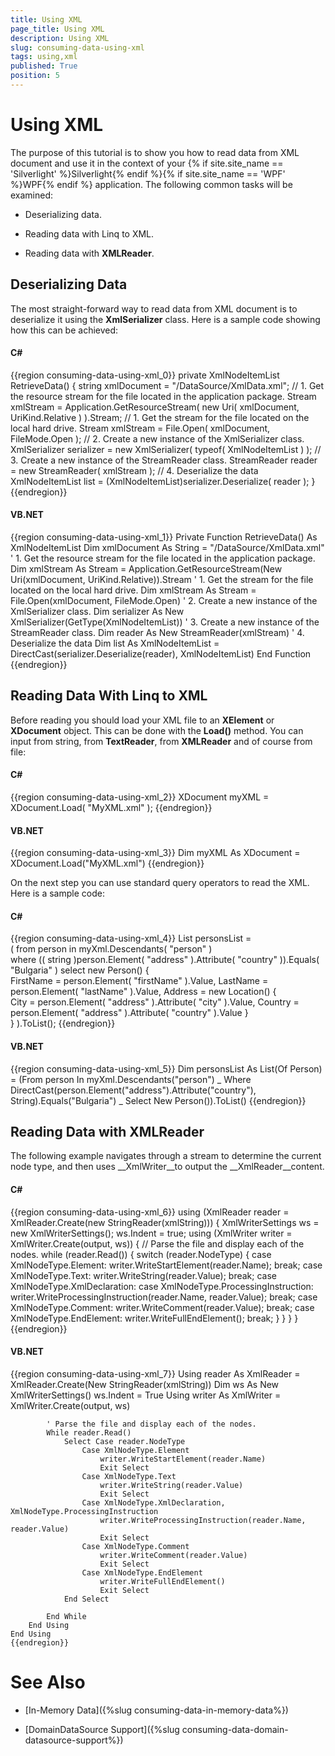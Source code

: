 ```yaml
---
title: Using XML
page_title: Using XML
description: Using XML
slug: consuming-data-using-xml
tags: using,xml
published: True
position: 5
---
```


# Using XML



The purpose of this tutorial is to show you how to read data from XML document and use it in the context of your {% if site.site_name == 'Silverlight' %}Silverlight{% endif %}{% if site.site_name == 'WPF' %}WPF{% endif %} application. The following common tasks will be examined:

* Deserializing data. 


* Reading data with Linq to XML. 


* Reading data with __XMLReader__. 

## Deserializing Data 

The most straight-forward way to read data from XML document is to deserialize it using the __XmlSerializer__ class. Here is a sample code showing how this can be achieved: 

#### __C#__

{{region consuming-data-using-xml_0}}
	private XmlNodeItemList RetrieveData()
	{
	    string xmlDocument = "/DataSource/XmlData.xml";
	    // 1. Get the resource stream for the file located in the application package.
	    Stream xmlStream = Application.GetResourceStream( new Uri( xmlDocument, UriKind.Relative ) ).Stream;
	    // 1. Get the stream for the file located on the local hard drive.
	    Stream xmlStream = File.Open( xmlDocument, FileMode.Open );
	    // 2. Create a new instance of the XmlSerializer class.
	    XmlSerializer serializer = new XmlSerializer( typeof( XmlNodeItemList ) );
	    // 3. Create a new instance of the StreamReader class.
	    StreamReader reader = new StreamReader( xmlStream );
	    // 4. Deserialize the data
	    XmlNodeItemList list = (XmlNodeItemList)serializer.Deserialize( reader );
	}
	{{endregion}}



#### __VB.NET__

{{region consuming-data-using-xml_1}}
	Private Function RetrieveData() As XmlNodeItemList
	    Dim xmlDocument As String = "/DataSource/XmlData.xml"
	    ' 1. Get the resource stream for the file located in the application package.
	    Dim xmlStream As Stream = Application.GetResourceStream(New Uri(xmlDocument, UriKind.Relative)).Stream
	    ' 1. Get the stream for the file located on the local hard drive.
	    Dim xmlStream As Stream = File.Open(xmlDocument, FileMode.Open)
	    ' 2. Create a new instance of the XmlSerializer class.
	    Dim serializer As New XmlSerializer(GetType(XmlNodeItemList))
	    ' 3. Create a new instance of the StreamReader class.
	    Dim reader As New StreamReader(xmlStream)
	    ' 4. Deserialize the data
	    Dim list As XmlNodeItemList = DirectCast(serializer.Deserialize(reader), XmlNodeItemList)
	End Function
	{{endregion}}



## Reading Data With Linq to XML 

Before reading you should load your XML file to an __XElement__ or __XDocument__ object. This can be done with the __Load()__ method. You can input from string, from __TextReader__, from __XMLReader__ and of course from file: 

#### __C#__

{{region consuming-data-using-xml_2}}
	XDocument myXML = XDocument.Load( "MyXML.xml" );
	{{endregion}}



#### __VB.NET__

{{region consuming-data-using-xml_3}}
	Dim myXML As XDocument = XDocument.Load("MyXML.xml")
	{{endregion}}



On the next step you can use standard query operators to read the XML. Here is a sample code: 

#### __C#__

{{region consuming-data-using-xml_4}}
	List<Person> personsList =   
	    ( from person in myXml.Descendants( "person" )   
	      where (( string )person.Element( "address" ).Attribute( "country" )).Equals( "Bulgaria" )
	      select new Person()
	      {   
	          FirstName = person.Element( "firstName" ).Value,
	          LastName = person.Element( "lastName" ).Value,
	          Address = new Location()
	          {  
	              City = person.Element( "address" ).Attribute( "city" ).Value,
	              Country = person.Element( "address" ).Attribute( "country" ).Value
	          }  
	      } ).ToList();
	{{endregion}}



#### __VB.NET__

{{region consuming-data-using-xml_5}}
	Dim personsList As List(Of Person) = (From person In myXml.Descendants("person") _
	    Where DirectCast(person.Element("address").Attribute("country"), String).Equals("Bulgaria") _
	    Select New Person()).ToList()
	{{endregion}}



## Reading Data with XMLReader 

The following example navigates through a stream to determine the current node type, and then uses  __XmlWriter__to output the  __XmlReader__content. 

#### __C#__

{{region consuming-data-using-xml_6}}
	using (XmlReader reader = XmlReader.Create(new StringReader(xmlString)))
	{
	    XmlWriterSettings ws = new XmlWriterSettings();
	    ws.Indent = true;
	    using (XmlWriter writer = XmlWriter.Create(output, ws))
	    {
	        // Parse the file and display each of the nodes.
	        while (reader.Read())
	        {
	            switch (reader.NodeType)
	            {
	                case XmlNodeType.Element:
	                    writer.WriteStartElement(reader.Name);
	                    break;
	                case XmlNodeType.Text:
	                    writer.WriteString(reader.Value);
	                    break;
	                case XmlNodeType.XmlDeclaration:
	                case XmlNodeType.ProcessingInstruction:
	                    writer.WriteProcessingInstruction(reader.Name, reader.Value);
	                    break;
	                case XmlNodeType.Comment:
	                    writer.WriteComment(reader.Value);
	                    break;
	                case XmlNodeType.EndElement:
	                    writer.WriteFullEndElement();
	                    break;
	            }
	        }
	    }
	}
	{{endregion}}



#### __VB.NET__

{{region consuming-data-using-xml_7}}
	Using reader As XmlReader = XmlReader.Create(New StringReader(xmlString))
	    Dim ws As New XmlWriterSettings()
	    ws.Indent = True
	    Using writer As XmlWriter = XmlWriter.Create(output, ws)
	
	        ' Parse the file and display each of the nodes.
	        While reader.Read()
	            Select Case reader.NodeType
	                Case XmlNodeType.Element
	                    writer.WriteStartElement(reader.Name)
	                    Exit Select
	                Case XmlNodeType.Text
	                    writer.WriteString(reader.Value)
	                    Exit Select
	                Case XmlNodeType.XmlDeclaration, XmlNodeType.ProcessingInstruction
	                    writer.WriteProcessingInstruction(reader.Name, reader.Value)
	                    Exit Select
	                Case XmlNodeType.Comment
	                    writer.WriteComment(reader.Value)
	                    Exit Select
	                Case XmlNodeType.EndElement
	                    writer.WriteFullEndElement()
	                    Exit Select
	            End Select
	
	        End While
	    End Using
	End Using
	{{endregion}}



# See Also

 * [In-Memory Data]({%slug consuming-data-in-memory-data%})

 * [DomainDataSource Support]({%slug consuming-data-domain-datasource-support%})
